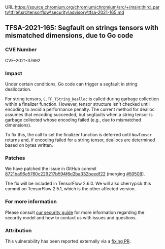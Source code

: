 URL:https://source.chromium.org/chromium/chromium/src/+/main:third_party\tflite\src\tensorflow\security\advisory\tfsa-2021-165.md
## TFSA-2021-165: Segfault on strings tensors with mismatched dimensions, due to Go code

### CVE Number
CVE-2021-37692

### Impact
Under certain conditions, Go code can trigger a segfault in string deallocation.

For string tensors, `C.TF_TString_Dealloc` is called during garbage collection within a finalizer function.  However, tensor structure isn't checked until encoding to avoid a performance penalty.  The current method for dealloc assumes that encoding succeeded, but segfaults when a string tensor is garbage collected whose encoding failed (e.g., due to mismatched dimensions).

To fix this, the call to set the finalizer function is deferred until `NewTensor` returns and, if encoding failed for a string tensor, deallocs are determined based on bytes written.

### Patches
We have patched the issue in GitHub commit [8721ba96e5760c229217b594f6d2ba332beedf22](https://github.com/tensorflow/tensorflow/commit/8721ba96e5760c229217b594f6d2ba332beedf22) (merging [#50508](https://github.com/tensorflow/tensorflow/pull/50508)).

The fix will be included in TensorFlow 2.6.0. We will also cherrypick this commit on TensorFlow 2.5.1, which is the other affected version.

### For more information
Please consult [our security guide](https://github.com/tensorflow/tensorflow/blob/master/SECURITY.md) for more information regarding the security model and how to contact us with issues and questions.

### Attribution
This vulnerability has been reported externally via a [fixing PR](https://github.com/tensorflow/tensorflow/pull/50508).
